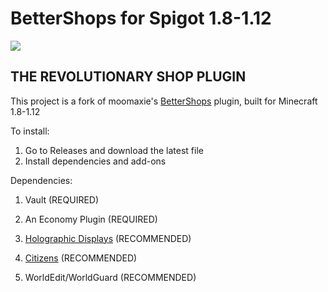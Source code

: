 
# BetterShops for Spigot 1.8-1.12
![](http://i.imgur.com/NliyO8H.png)

## THE REVOLUTIONARY SHOP PLUGIN
This project is a fork of moomaxie's [BetterShops](https://github.com/moomaxie/BetterShops) plugin, built for Minecraft 1.8-1.12

To install:
1. Go to Releases and download the latest file
2. Install dependencies and add-ons

Dependencies:
1. Vault (REQUIRED)

2. An Economy Plugin (REQUIRED)

3. [Holographic Displays](http://dev.bukkit.org/bukkit-plugins/holographic-displays/) (RECOMMENDED)

4. [Citizens](http://dev.bukkit.org/bukkit-plugins/citizens/) (RECOMMENDED)

5. WorldEdit/WorldGuard (RECOMMENDED)
